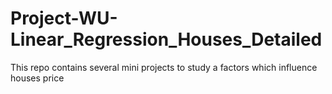# Project-WU-Linear_Regression_Houses_Detailed
This repo contains several mini projects to study a factors which influence houses price

